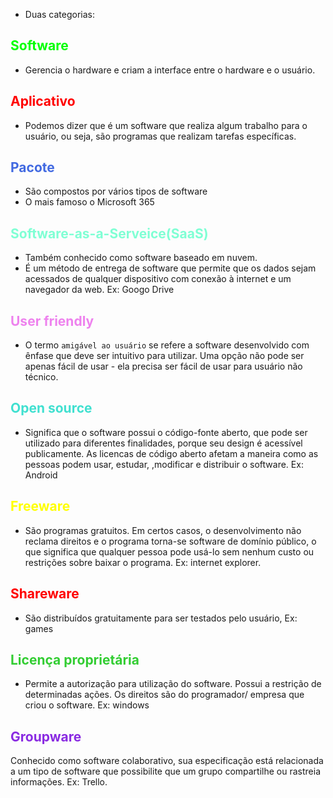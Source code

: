 - Duas categorias:

## <span style="color: #00FF00">Software</span> 
- Gerencia o hardware e criam a interface entre o hardware e o usuário.

## <span style="color:red">Aplicativo</span>
- Podemos dizer que é um software que realiza algum trabalho para o usuário, ou seja, são programas que realizam tarefas específicas.

## <span style="color: #4169E1">Pacote</span>
- São compostos por vários tipos de software
- O mais famoso o Microsoft 365

## <span style="color:aquamarine">Software-as-a-Serveice(SaaS)</span>
- Também conhecido como software baseado em nuvem. 
- É um método de entrega de software que permite que os dados sejam acessados de qualquer dispositivo com conexão à internet e um navegador da web. Ex: Googo Drive

## <span style="color:violet">User friendly</span>
- O termo ``amigável ao usuário`` se refere a software desenvolvido com ênfase que deve ser intuitivo para utilizar. Uma opção não pode ser apenas fácil de usar - ela precisa ser fácil de usar para usuário não técnico.

## <span style="color:#40E0D0">Open source</span>
- Significa que o software possui o código-fonte aberto, que pode ser utilizado para diferentes finalidades, porque seu design é acessível publicamente. As licencas de código aberto afetam a maneira como as pessoas podem usar, estudar, ,modificar e distribuir o software. Ex: Android

## <span style="color:yellow">Freeware</span>
- São programas gratuitos. Em certos casos, o desenvolvimento não reclama direitos e o programa torna-se software de domínio público, o que significa que qualquer pessoa pode usá-lo sem nenhum custo ou restrições sobre baixar o programa. Ex: internet explorer.

## <span style="color:red">Shareware</span>
- São distribuídos gratuitamente para ser testados pelo usuário, Ex: games

## <span style="color:#32CD32">Licença proprietária</span> 
- Permite a autorização para utilização do software. Possui a restrição de determinadas ações. Os direitos são do programador/ empresa que criou o software. Ex: windows

## <span style="color:#8A2BE2">Groupware</span>
Conhecido como software colaborativo, sua especificação está relacionada a um tipo de software que possibilite que um grupo compartilhe ou rastreia informações. Ex: Trello.



 

